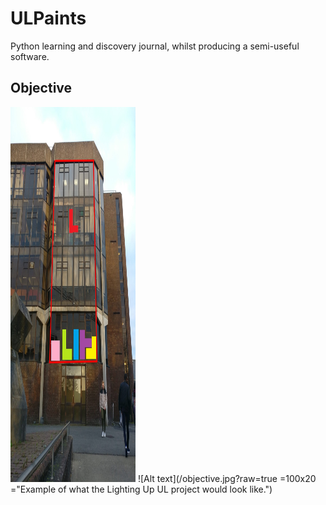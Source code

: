 # ULPaints
Python learning and discovery journal, whilst producing a semi-useful software.

## Objective 
<img src="objective.jpg" alt="drawing" width="200" height="600"/>
![Alt text](/objective.jpg?raw=true =100x20 ="Example of what the Lighting Up UL project would look like.")
 
